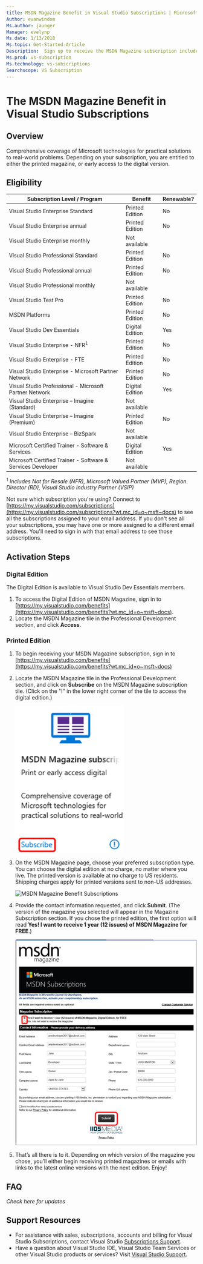 ```yaml
---
title: MSDN Magazine Benefit in Visual Studio Subscriptions | Microsoft Docs
Author: evanwindom
Ms.author: jaunger
Manager: evelynp
Ms.date: 1/13/2018
Ms.topic: Get-Started-Article
Description:  Sign up to receive the MSDN Magazine subscription included in your Visual Studio subscription. 
Ms.prod: vs-subscription
Ms.technology: vs-subscriptions
Searchscope: VS Subscription
---
```


# The MSDN Magazine Benefit in Visual Studio Subscriptions

## Overview 
Comprehensive coverage of Microsoft technologies for practical solutions to real-world problems.  Depending on your subscription, you are entitled to either the printed magazine, or early access to the digital version.  

## Eligibility
| Subscription Level / Program                                                  | Benefit               | Renewable?                                                         |
|-------------------------------------------------------------------------------|-----------------------|--------------------------------------------------------------------|
| Visual Studio Enterprise Standard                                             | Printed Edition       |  No                                                                  |
| Visual Studio Enterprise annual                                               | Printed Edition       |  No                                                                  |
| Visual Studio Enterprise monthly                                              | Not available         |                                                                    |
| Visual Studio Professional Standard                                           | Printed Edition       |  No                                                                  |
| Visual Studio Professional annual                                             | Printed Edition       |  No                                                                  | 
| Visual Studio Professional monthly                                            | Not available         |                                                                    |
| Visual Studio Test Pro                                                        | Printed Edition       |  No                                                                  |
| MSDN Platforms                                                                | Printed Edition       |  No                                                                  |
| Visual Studio Dev Essentials                                                  | Digital Edition       |  Yes                                                               |
| Visual Studio Enterprise - NFR<sup>1</sup>                                               | Printed Edition       |  No                                                                  |
| Visual Studio Enterprise - FTE                                                | Printed Edition       |  No                                                                  |
| Visual Studio Enterprise - Microsoft Partner Network                          | Printed Edition       |  No                                                                  |
| Visual Studio Professional - Microsoft Partner Network                        | Digital Edition       |  Yes                                                               |
| Visual Studio Enterprise – Imagine (Standard)                                 | Not available         |                                                                    |
| Visual Studio Enterprise – Imagine (Premium)                                  | Printed Edition       |  No                                                                  |
| Visual Studio Enterprise – BizSpark                                           | Not available         |                                                                    |
| Microsoft Certified Trainer - Software & Services                             | Digital Edition       |  Yes                                                               |
| Microsoft Certified Trainer - Software & Services Developer                   | Not available         |                                                                    |

<sup>1</sup>  *Includes Not for Resale (NFR), Microsoft Valued Partner (MVP), Region Director (RD), Visual Studio Industry Partner (VSIP)*  

Not sure which subscription you're using?  Connect to [https://my.visualstudio.com/subscriptions](https://my.visualstudio.com/subscriptions?wt.mc_id=o~msft~docs) to see all the subscriptions assigned to your email address. If you don't see all your subscriptions, you may have one or more assigned to a different email address.  You'll need to sign in with that email address to see those subscriptions. 

## Activation Steps

### Digital Edition
The Digital Edition is available to Visual Studio Dev Essentials members.  

1.  To access the Digital Edition of MSDN Magazine, sign in to [https://my.visualstudio.com/benefits](https://my.visualstudio.com/benefits?wt.mc_id=o~msft~docs).
2.  Locate the MSDN Magazine tile in the Professional Development section, and click **Access**.

### Printed Edition
1.	To begin receiving your MSDN Magazine subscription, sign in to [https://my.visualstudio.com/benefits](https://my.visualstudio.com/benefits?wt.mc_id=o~msft~docs)
2.  Locate the MSDN Magazine tile in the Professional Development section, and click on **Subscribe** on the MSDN Magazine subscription tile. (Click on the "!" in the lower right corner of the tile to access the digital edition.)

    ![MSDN Magazine Benefit Tile](_img\vs-msdn\vs-msdn-tile.png)


3.	On the MSDN Magazine page, choose your preferred subscription type.  You can choose the digital edition at no charge, no matter where you live.  The printed version is available at no charge to US residents.  Shipping charges apply for printed versions sent to non-US addresses.  

    ![MSDN Magazine Benefit Subscriptions](_img\vs-msdn\vs-msdn-subs-page-resized.png)

4.	Provide the contact information requested, and click **Submit**.  (The version of the magazine you selected will appear in the Magazine Subscription section.  If you chose the printed edition, the first option will read **Yes!  I want to receive 1 year (12 issues) of MSDN Magazine for FREE**.)

    ![MSDN Magazine Benefit Profile](_img\vs-msdn\vs-msdn-profile.png)

5.	That’s all there is to it.  Depending on which version of the magazine you chose, you’ll either begin receiving printed magazines or emails with links to the latest online versions with the next edition.  Enjoy!

## FAQ
*Check here for updates*

## Support Resources
-  For assistance with sales, subscriptions, accounts and billing for Visual Studio Subscriptions, contact Visual Studio [Subscriptions Support](https://www.visualstudio.com/subscriptions/support/).
-  Have a question about Visual Studio IDE, Visual Studio Team Services or other Visual Studio products or services?  Visit [Visual Studio Support](https://www.visualstudio.com/support/). 